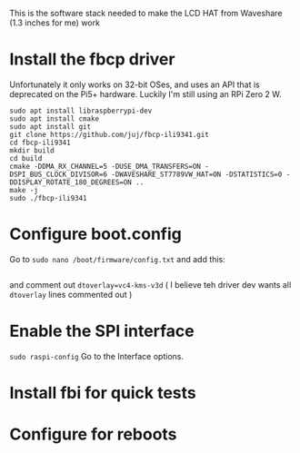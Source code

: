 This is the software stack needed to make the LCD HAT from Waveshare (1.3 inches for me) work


# Install the fbcp driver
Unfortunately it only works on 32-bit OSes, and uses an API that is deprecated on the Pi5+ hardware. Luckily I'm still using an RPi Zero 2 W.

```cd ~
sudo apt install libraspberrypi-dev
sudo apt install cmake
sudo apt install git
git clone https://github.com/juj/fbcp-ili9341.git
cd fbcp-ili9341
mkdir build
cd build
cmake -DDMA_RX_CHANNEL=5 -DUSE_DMA_TRANSFERS=ON -DSPI_BUS_CLOCK_DIVISOR=6 -DWAVESHARE_ST7789VW_HAT=ON -DSTATISTICS=0 -DDISPLAY_ROTATE_180_DEGREES=ON ..
make -j
sudo ./fbcp-ili9341
```

# Configure boot.config

Go to ```sudo nano /boot/firmware/config.txt```
and add this:
```
```
and comment out ```dtoverlay=vc4-kms-v3d``` ( I believe teh driver dev wants all ```dtoverlay``` lines commented out )

# Enable the SPI interface

```sudo raspi-config```
Go to the Interface options.

# Install fbi for quick tests

# Configure for reboots
